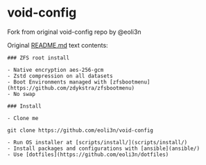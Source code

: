 # void-config

Fork from original void-config repo by @eoli3n

Original [README.md](README.md) text contents:

```
### ZFS root install

- Native encryption aes-256-gcm
- Zstd compression on all datasets
- Boot Environments managed with [zfsbootmenu](https://github.com/zdykstra/zfsbootmenu)
- No swap

### Install

- Clone me

git clone https://github.com/eoli3n/void-config

- Run OS installer at [scripts/install/](scripts/install/)
- Install packages and configurations with [ansible](ansible/)
- Use [dotfiles](https://github.com/eoli3n/dotfiles)
```
